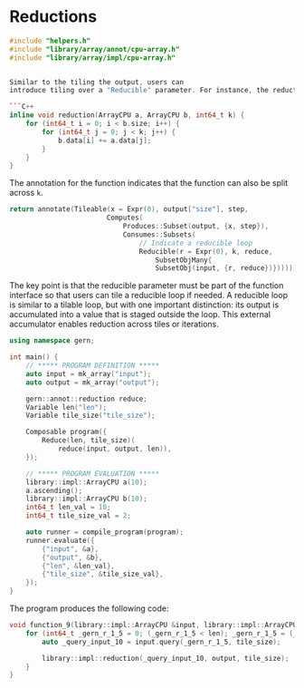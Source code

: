 # Reductions

```C++
#include "helpers.h"
#include "library/array/annot/cpu-array.h"
#include "library/array/impl/cpu-array.h"


Similar to the tiling the output, users can
introduce tiling over a "Reducible" parameter. For instance, the reduction function shown below takes a parameter `k` that specifies how many elements of array `a` contribute to each output element in array `b`:

```C++
inline void reduction(ArrayCPU a, ArrayCPU b, int64_t k) {
    for (int64_t i = 0; i < b.size; i++) {
        for (int64_t j = 0; j < k; j++) {
            b.data[i] += a.data[j];
        }
    }
}
```

The annotation for the function indicates that the function can also be
split across `k`. 

```C++
return annotate(Tileable(x = Expr(0), output["size"], step,
                        Computes(
                            Produces::Subset(output, {x, step}),
                            Consumes::Subsets(
                                // Indicate a reducible loop
                                Reducible(r = Expr(0), k, reduce,
                                    SubsetObjMany{
                                    SubsetObj(input, {r, reduce})})))));
```

The key point is that the reducible parameter must be part of the function interface so that users can tile a reducible loop if needed. A reducible loop is similar to a tilable loop, but with one important distinction: its output is accumulated into a value that is staged outside the loop. This external accumulator enables reduction across tiles or iterations.

```C++
using namespace gern;

int main() {
    // ***** PROGRAM DEFINITION *****
    auto input = mk_array("input");
    auto output = mk_array("output");

    gern::annot::reduction reduce;
    Variable len("len");
    Variable tile_size("tile_size");

    Composable program({
        Reduce(len, tile_size)(
            reduce(input, output, len)),
    });

    // ***** PROGRAM EVALUATION *****
    library::impl::ArrayCPU a(10);
    a.ascending();
    library::impl::ArrayCPU b(10);
    int64_t len_val = 10;
    int64_t tile_size_val = 2;

    auto runner = compile_program(program);
    runner.evaluate({
        {"input", &a},
        {"output", &b},
        {"len", &len_val},
        {"tile_size", &tile_size_val},
    }); 
}
```

The program produces the following code:

```C++
void function_9(library::impl::ArrayCPU &input, library::impl::ArrayCPU &output, int64_t len, int64_t tile_size) {
    for (int64_t _gern_r_1_5 = 0; (_gern_r_1_5 < len); _gern_r_1_5 = (_gern_r_1_5 + tile_size)) {
        auto _query_input_10 = input.query(_gern_r_1_5, tile_size);

        library::impl::reduction(_query_input_10, output, tile_size);
    }
}
```
